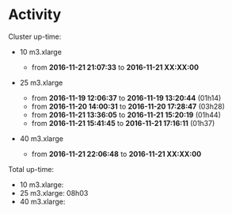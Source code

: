 # Activity

Cluster up-time:

- 10 m3.xlarge
  - from __2016-11-21 21:07:33__ to __2016-11-21 XX:XX:00__

- 25 m3.xlarge
  - from __2016-11-19 12:06:37__ to __2016-11-19 13:20:44__ (01h14)
  - from __2016-11-20 14:00:31__ to __2016-11-20 17:28:47__ (03h28)
  - from __2016-11-21 13:36:05__ to __2016-11-21 15:20:19__ (01h44)
  - from __2016-11-21 15:41:45__ to __2016-11-21 17:16:11__ (01h37)

- 40 m3.xlarge
  - from __2016-11-21 22:06:48__ to __2016-11-21 XX:XX:00__

Total up-time:
- 10 m3.xlarge:
- 25 m3.xlarge: 08h03
- 40 m3.xlarge:
